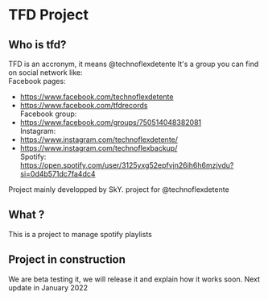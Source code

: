 # TFD Project
## Who is tfd?
TFD is an accronym, it means @technoflexdetente
It's a group you can find on social network like:<br />
Facebook pages:<br />
- https://www.facebook.com/technoflexdetente<br />
- https://www.facebook.com/tfdrecords<br />
Facebook group:<br />
- https://www.facebook.com/groups/750514048382081<br />
Instagram:<br />
- https://www.instagram.com/technoflexdetente/<br />
- https://www.instagram.com/technoflexbackup/<br />
Spotify:<br />
https://open.spotify.com/user/3125yxg52epfvjn26ih6h6mzjvdu?si=0d4b571dc7fa4dc4<br />


Project mainly developped by SkY. project for @technoflexdetente
## What ?
This is a project to manage spotify playlists

Project in construction
-------------
We are beta testing it, we will release it and explain how it works soon.
Next update in January 2022
